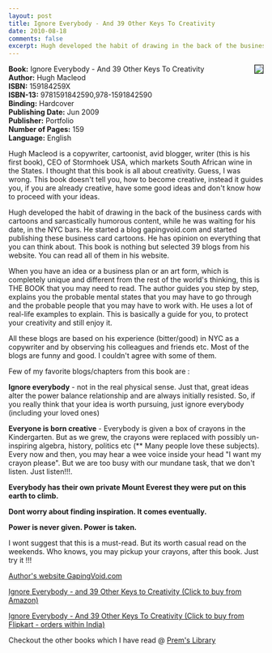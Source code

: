 ```yaml
---
layout: post
title: Ignore Everybody - And 39 Other Keys To Creativity
date: 2010-08-18
comments: false
excerpt: Hugh developed the habit of drawing in the back of the business cards with cartoons and sarcastically humorous content, while he was waiting for his date, in the NYC bars. He started a blog gapingvoid.com and started publishing these business card cartoons. He has opinion on everything that you can think about. This book is nothing but selected 39 blogs from his website. You can read all of them in his website.
---
```


<img style="clear: right; float: right; margin-bottom: 1em; margin-left: 1em;" 
src="{{site.url}}/img/ignore-everybody-hugh-macleod.jpg" border="1"/>   

**Book:** Ignore Everybody - And 39 Other Keys To Creativity  
**Author:** Hugh Macleod  
**ISBN:** 159184259X  
**ISBN-13:** 9781591842590,978-1591842590  
**Binding:** Hardcover  
**Publishing Date:** Jun 2009  
**Publisher:** Portfolio  
**Number of Pages:** 159  
**Language:** English  
  
Hugh Macleod is a copywriter, cartoonist, avid blogger, writer (this is his first book), CEO of Stormhoek USA, which markets South African wine in the States. I thought that this book is all about creativity. Guess, I was wrong. This book doesn't tell you, how to become creative, instead it guides you, if you are already creative, have some good ideas and don't know how to proceed with your ideas.  
  
Hugh developed the habit of drawing in the back of the business cards with cartoons and sarcastically humorous content, while he was waiting for his date, in the NYC bars. He started a blog gapingvoid.com and started publishing these business card cartoons. He has opinion on everything that you can think about. This book is nothing but selected 39 blogs from his website. You can read all of them in his website.  
  
When you have an idea or a business plan or an art form, which is completely unique and different from the rest of the world's thinking, this is THE BOOK that you may need to read. The author guides you step by step, explains you the probable mental states that you may have to go through and the probable people that you may have to work with. He uses a lot of real-life examples to explain. This is basically a guide for you, to protect your creativity and still enjoy it.  
  
All these blogs are based on his experience (bitter/good) in NYC as a copywriter and by observing his colleagues and friends etc. Most of the blogs are funny and good. I couldn't agree with some of them.  
  
Few of my favorite blogs/chapters from this book are :  
  
**Ignore everybody** - not in the real physical sense. Just that, great ideas alter the power balance relationship and are always initially resisted. So, if you really think that your idea is worth pursuing, just ignore everybody (including your loved ones)  
  
**Everyone is born creative** - Everybody is given a box of crayons in the Kindergarten. But as we grew, the crayons were replaced with possibly un-inspiring algebra, history, politics etc (** Many people love these subjects). Every now and then, you may hear a wee voice inside your head "I want my crayon please". But we are too busy with our mundane task, that we don't listen. Just listen!!!.  
  
**Everybody has their own private Mount Everest they were put on this earth to climb.**  
  
**Dont worry about finding inspiration. It comes eventually.**  
  
**Power is never given. Power is taken.**  
  
I wont suggest that this is a must-read. But its worth casual read on the weekends. Who knows, you may pickup your crayons, after this book. Just try it !!!  
  
[Author's website GapingVoid.com](http://gapingvoid.com/)  
  
[Ignore Everybody - and 39 Other Keys to Creativity (Click to buy from Amazon)](http://www.amazon.com/Ignore-Everybody-Other-Keys-Creativity/dp/159184259X?ie=UTF8&amp;tag=booiverea-20&amp;link_code=btl&amp;camp=213689&amp;creative=392969)  
  
[Ignore Everybody - And 39 Other Keys To Creativity (Click to buy from Flipkart - orders within India)](http://www.flipkart.com/ignore-everybody-hugh-macleod-39-book-159184259x?affid=INPremkblo)  

Checkout the other books which I have read @ [Prem's Library](http://books.smileprem.com/)  

